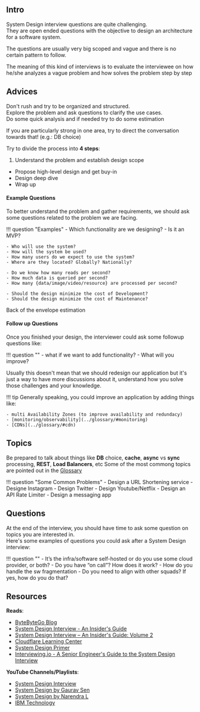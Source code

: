 ## Intro

System Design interview questions are quite challenging.  
They are open ended questions with the objective to design an architecture for a software system.

The questions are usually very big scoped and vague and there is no certain pattern to follow.

The meaning of this kind of interviews is to evaluate the interviewee on how he/she analyzes a vague problem and how solves the problem step by step


## Advices

Don't rush and try to be organized and structured.  
Explore the problem and ask questions to clarify the use cases.  
Do some quick analysis and if needed try to do some estimation

If you are particularly strong in one area, try to direct the conversation towards that! (e.g.: DB choice)


Try to divide the process into __4 steps__:

1. Understand the problem and establish design scope
-  Propose high-level design and get buy-in
-  Design deep dive
-  Wrap up

#### Example Questions
To better understand the problem and gather requirements, we should ask some questions related to the problem we are facing.  

!!! question "Examples"
    - Which functionality are we designing?
    - Is it an MVP?

    - Who will use the system?
    - How will the system be used?
    - How many users do we expect to use the system?
    - Where are they located? Globally? Nationally?

    - Do we know how many reads per second?
    - How much data is queried per second?
    - How many {data/image/video/resource} are processed per second?

    - Should the design minimize the cost of Development?
    - Should the design minimize the cost of Maintenance? 
		
Back of the envelope estimation


#### Follow up Questions
Once you finished your design, the interviewer could ask some followup questions like:

!!! question ""
    - what if we want to add <this> functionality?
    - What will you improve?

Usually this doesn't mean that we should redesign our application but it's just a way to have more discussions about it, understand how you solve those challenges and your knowledge.  

!!! tip
    Generally speaking, you could improve an application by adding things like:
    
    - multi Availability Zones (to improve availability and redundacy)
    - [monitoring/observability](../glossary/#monitoring)
    - [CDNs](../glossary/#cdn)

## Topics
Be prepared to talk about things like __DB__ choice, __cache__, __async__ vs __sync__ processing, __REST__, __Load Balancers__, etc
Some of the most commong topics are pointed out in the [Glossary](../glossary)  

!!! question "Some Common Problems"
    - Design a URL Shortening service
    - Designe Instagram
    - Design Twitter
    - Design Youtube/Netflix
    - Design an API Rate Limiter
    - Design a messaging app

## Questions
At the end of the interview, you should have time to ask some question on topics you are interested in.  
Here's some examples of questions you could ask after a System Design interview:

!!! question ""
    - It’s the infra/software self-hosted or do you use some cloud provider, or both?
    - Do you have “on call”? How does it work?
    - How do you handle the sw fragmentation
    - Do you need to align with other squads? If yes, how do you do that?

## Resources

__Reads__:  

- [ByteByteGo Blog](https://blog.bytebytego.com/)
- [System Design Interview - An Insider's Guide](https://www.goodreads.com/hu/book/show/54109255-system-design-interview-an-insider-s-guide)
- [System Design Interview – An Insider's Guide: Volume 2](https://www.goodreads.com/book/show/60631342-system-design-interview-an-insider-s-guide)
- [Cloudflare Learning Center](https://www.cloudflare.com/it-it/learning/)
- [System Design Primer](https://github.com/donnemartin/system-design-primer)
- [Interviewing.io - A Senior Engineer's Guide to the System Design Interview](https://interviewing.io/guides/system-design-interview)

__YouTube Channels/Playlists__:  

- [System Design Interview](https://www.youtube.com/c/SystemDesignInterview/videos)
- [System Design by Gaurav Sen](https://www.youtube.com/playlist?list=PLMCXHnjXnTnvo6alSjVkgxV-VH6EPyvoX)
- [System Design by Narendra L](https://www.youtube.com/playlist?list=PLkQkbY7JNJuAhePp7E_WSpfFqjQp6RniV)
- [IBM Technology](https://www.youtube.com/c/IBMTechnology)
